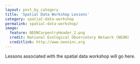 ```yaml
---
layout: post_by_category
title: 'Spatial Data Workshop Lessons'
category: spatial-data-workshop
permalink: spatial-data-workshop/
image:
  feature: NEONCarpentryHeader_2.png
  credit: National Ecological Observatory Network (NEON)
  creditlink: http://www.neoninc.org
---
```


Lessons associated with the spatial data workshop will go here.
